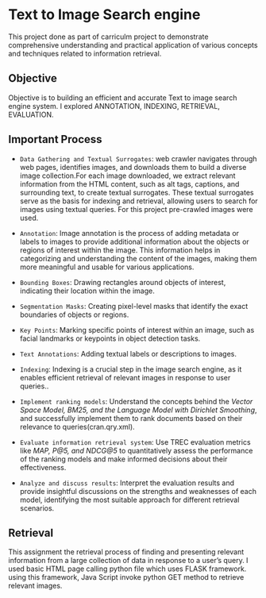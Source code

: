 # Text to Image Search engine
This project done as part of carriculm project to demonstrate comprehensive understanding and practical application of various concepts and techniques related to information retrieval.

## Objective 
Objective is to building an efficient and accurate Text to image search engine system. I explored ANNOTATION, INDEXING, RETRIEVAL, EVALUATION.

## Important Process 
- `Data Gathering and Textual Surrogates`: web crawler navigates through web pages, identifies images, and downloads them to build a diverse image collection.For each image downloaded, we extract relevant
information from the HTML content, such as alt tags, captions, and surrounding text, to create textual surrogates. These textual surrogates serve as the basis for indexing and retrieval, allowing users to search for images using textual queries. For this project pre-crawled images were used.

- `Annotation`: Image annotation is the process of adding metadata or labels to images to provide additional information about the objects or regions of interest within the image. This information helps in categorizing and understanding the content of the images, making them more meaningful and usable for various applications.

- `Bounding Boxes`: Drawing rectangles around objects of interest, indicating their location within the image.
- `Segmentation Masks`: Creating pixel-level masks that identify the exact boundaries of objects or regions.
- `Key Points`: Marking specific points of interest within an image, such as facial landmarks or keypoints in object detection tasks.
- `Text Annotations`: Adding textual labels or descriptions to images.
- `Indexing`: Indexing is a crucial step in the image search engine, as it enables efficient retrieval of relevant images in response to user queries..
- `Implement ranking models`: Understand the concepts behind the *Vector Space Model, BM25, and the Language Model with Dirichlet Smoothing*, and successfully implement them to rank documents based on their relevance to queries(cran.qry.xml).
- `Evaluate information retrieval system`: Use TREC evaluation metrics like *MAP, P@5, and NDCG@5* to quantitatively assess the performance of the ranking models and make informed decisions about their effectiveness.
- `Analyze and discuss results`: Interpret the evaluation results and provide insightful discussions on the strengths and weaknesses of each model, identifying the most suitable approach for different retrieval scenarios.
## Retrieval
This assignment the retrieval process of finding and presenting relevant information from a large collection of data in response to a user’s query. I used basic HTML page calling python file which uses FLASK framework. using this framework, Java Script invoke python GET method to retrieve relevant images.
